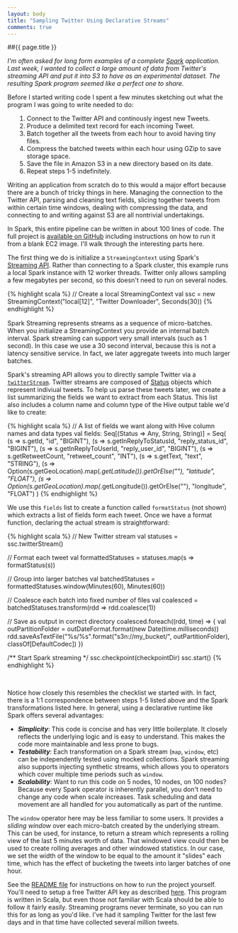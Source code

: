 ```yaml
---
layout: body
title: "Sampling Twitter Using Declarative Streams"
comments: true
---
```

##{{ page.title }}

_I'm often asked for long form examples of a complete 
[Spark](http://spark.incubator.apache.org/) application. 
Last week, I wanted to collect a large amount of data from Twitter's streaming 
API and put it into S3 to have as an experimental dataset. The resulting
Spark program seemed like a perfect one to share._

Before I started writing code I spent a few minutes sketching out 
what the program I was going to write needed to do:

<ol style="margin-left: 20px;">
<li> Connect to the Twitter API and continously ingest new Tweets.</li>
<li> Produce a delimited text record for each incoming Tweet.</li>
<li> Batch together all the tweets from each hour to avoid having tiny files.</li>
<li> Compress the batched tweets within each hour using GZip to save storage space.</li>
<li> Save the file in Amazon S3 in a new directory based on its date.</li>
<li> Repeat steps 1-5 indefinitely.</li>
</ol>

Writing an application from scratch do to this would a major effort because there 
are a bunch of tricky things in here. Managing the connection to the Twitter API, 
parsing and cleaning text fields, slicing together tweets from within certain time 
windows, dealing with compressing the data, and connecting to and writing against 
S3 are all nontrivial undertakings. 


In Spark, this entire pipeline can be written in about 100 lines of code.
The full project is [available on GitHub](https://github.com/pwendell/spark-twitter-collection/blob/master/TwitterCollector.scala)
including instructions on how to run it from a blank EC2 image. I'll walk through the interesting
parts here.

The first thing we do is initialize a `StreamingContext` using Spark's
[Streaming API](http://spark.incubator.apache.org/docs/latest/streaming-programming-guide.html).
Rather than connecting to a Spark cluster, this example runs a local Spark instance with
12 worker threads. Twitter only allows sampling a few megabytes per second, so this
doesn't need to run on several nodes.

{% highlight scala %}
// Create a local StreamingContext
val ssc = new StreamingContext("local[12]", "Twitter Downloader", Seconds(30))
{% endhighlight %} 

<p style="margin-top:15px;">
Spark Streaming represents streams as a sequence of micro-batches. When you initialize a 
StreamingContext you provide an internal batch interval. Spark streaming can support very 
small intervals (such as 1 second). In this case we use a 30 second interval, 
because this is not a latency sensitive service. In fact, we later aggregate tweets 
into much larger batches.
</p>

Spark's streaming API allows you to directly sample Twitter via a 
[`twitterStream`](http://spark.incubator.apache.org/docs/latest/api/streaming/index.html#org.apache.spark.streaming.StreamingContext). 
Twitter streams are composed of <a href="http://twitter4j.org/oldjavadocs/3.0.0/index.html">
Status</a> objects which represent indiviual tweets. To help us parse these tweets later, 
we create a list summarizing the fields we want to extract from each Status. This list 
also includes a column name and column type of the Hive output table 
we'd like to create:

{% highlight scala %}
// A list of fields we want along with Hive column names and data types
val fields: Seq[(Status => Any, String, String)] = Seq(
  (s => s.getId, "id", "BIGINT"),
  (s => s.getInReplyToStatusId, "reply_status_id", "BIGINT"),
  (s => s.getInReplyToUserId, "reply_user_id", "BIGINT"),
  (s => s.getRetweetCount, "retweet_count", "INT"),
  (s => s.getText, "text", "STRING"),
  (s => Option(s.getGeoLocation).map(_.getLatitude()).getOrElse(""), "latitude", "FLOAT"),
  (s => Option(s.getGeoLocation).map(_.getLongitude()).getOrElse(""), "longitude", "FLOAT")
) 
{% endhighlight %}

We use this `fields` list to create a function called `formatStatus` (not shown)
which extracts a list of fields form each tweet. Once we have a format function,
declaring the actual stream is straightforward:

{% highlight scala %}
// New Twitter stream
val statuses = ssc.twitterStream()

// Format each tweet
val formattedStatuses = statuses.map(s => formatStatus(s))

// Group into larger batches
val batchedStatuses = formattedStatuses.window(Minutes(60), Minutes(60))

// Coalesce each batch into fixed number of files
val coalesced = batchedStatuses.transform(rdd => rdd.coalesce(1))

// Save as output in correct directory
coalesced.foreach((rdd, time) =>  {
  val outPartitionFolder = outDateFormat.format(new Date(time.milliseconds))
  rdd.saveAsTextFile("%s/%s".format("s3n://my_bucket/", outPartitionFolder), 
    classOf[DefaultCodec])
})

/** Start Spark streaming */
ssc.checkpoint(checkpointDir)
ssc.start()
{% endhighlight %}

<br/>

Notice how closely this resembles the checklist we started with. In fact, there is
a 1:1 correspondence between steps 1-5 listed above and the Spark transformations
listed here. In general, using a declarative runtime like Spark offers several advantages:

* **_Simplicity_**: This code is concise and has very little boilerplate. It closely reflects the underlying logic and is easy to understand. This makes the code more maintainable and less prone to bugs.
* **_Testability_**: Each transformation on a Spark stream (`map`, `window`, etc) can be 
independently tested using mocked collections. Spark streaming also supports injecting synthetic
streams, which allows you to operators which cover multiple time periods such as `window`. 
* **_Scalability_**: Want to run this code on 5 nodes, 10 nodes, on 100 nodes? Because every
Spark operator is inherently parallel, you don't need to change any code when scale increases.
Task scheduling and data movement are all handled for you automatically as part of the runtime.

The `window` operator here may be less familiar to some users. It provides a
_sliding window_ over each micro-batch created by the underlying stream. This
can be used, for instance, to return a stream which represents a rolling view
of the last 5 minutes worth of data. That windowed view could then be used to
create rolling averages and other windowed statistics. In our case, we set the width of 
the window to be equal to the amount it "slides" each time, which has the 
effect of bucketing the tweets into larger batches of one hour.

See the [README file](https://github.com/pwendell/spark-twitter-collection/blob/master/README.txt) 
for instructions on how to run the project yourself. You'll need to setup a free Twitter API key as 
described [here](http://ampcamp.berkeley.edu/3/exercises/realtime-processing-with-spark-streaming.html#twitter-credential-setup). This program is written 
in Scala, but even those not familiar with Scala should be able to follow 
it fairly easily. Streaming programs never terminate, so you can run this for as long as 
you'd like. I've had it sampling Twitter for the last few days and in that time have 
collected several million tweets.
